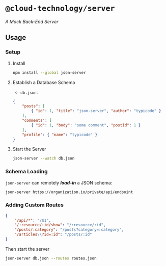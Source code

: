 # `@cloud-technology/server` #

*A Mock Back-End Server*

## Usage ##

### Setup ###

1. Install

    ```bash
    npm install --global json-server
    ```

2. Establish a Database Schema
    - `db.json`:

    ```json
    {
        "posts": [
            { "id": 1, "title": "json-server", "author": "typicode" }
        ],
        "comments": [
            { "id": 1, "body": "some comment", "postId": 1 }
        ],
        "profile": { "name": "typicode" }
    }
    ```

3. Start the Server
    ```bash
    json-server --watch db.json
    ```

### Schema Loading ###

`json-server` can remotely ***load-in*** a JSON schema:

```bash
json-server https://organization.io/private/api/endpoint
```

### Adding Custom Routes ###

```json
{
    "/api/*": "/$1",
    "/:resource/:id/show": "/:resource/:id",
    "/posts/:category": "/posts?category=:category",
    "/articles\\?id=:id": "/posts/:id"
}
```

Then start the server

```bash
json-server db.json --routes routes.json
```
